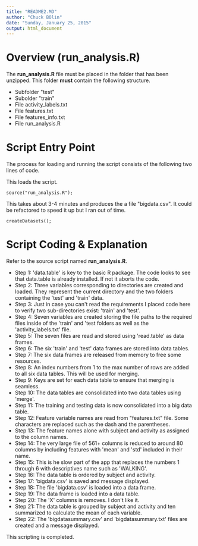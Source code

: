 ```yaml
---
title: "README2.MD"
author: "Chuck BOlin"
date: "Sunday, January 25, 2015"
output: html_document
---
```

Overview (run_analysis.R)
===

The **run_analysis.R** file must be placed in the folder that has been unzipped. This folder **must** contain the following structure.

-  Subfolder   "test"
-  Subolder  	"train"
-  File			activity_labels.txt
-  File			features.txt
-  File			features_info.txt
-  File			run_analysis.R


Script Entry Point
====

The process for loading and running the script consists of the following two lines of code.

This loads the script.
```
source("run_analysis.R");
```

This takes about 3-4 minutes and produces the a file "bigdata.csv". It could be refactored to speed it up but I ran out of time.
```
createDatasets();
```

Script Coding & Explanation
====

Refer to the source script named **run_analysis.R**.

* Step 1: 'data.table' is key to the basic R package. The code looks to see that data.table is already installed. If not it aborts the code.
* Step 2: Three variables corresponding to directories are created and loaded. They represent the current directory and the two folders containing the 'test' and 'train' data.
* Step 3: Just in case you can't read the requirements I placed code here to verify two sub-directories exist: 'train' and 'test'.
* Step 4: Seven variables are created storing the file paths to the required files inside of the 'train' and 'test folders as well as the 'activity_labels.txt' file.
* Step 5: The seven files are read and stored using 'read.table' as data frames.
* Step 6: The six 'train' and 'test' data frames are stored into data tables.
* Step 7: The six data frames are released from memory to free some resources.
* Step 8: An index numbers from 1 to the max number of rows are added to all six data tables. This will be used for merging.
* Step 9: Keys are set for each data table to ensure that merging is seamless.
* Step 10: The data tables are consolidated into two data tables using 'merge'.
* Step 11: The training and testing data is now consolidated into a big data table.
* Step 12: Feature variable names are read from "features.txt" file. Some characters are replaced such as the dash and the parentheses.
* Step 13: The feature names alone with subject and activity as assigned to the column names.
* Step 14: The very large file of 561+ columns is reduced to around 80 columns by including features with 'mean' and 'std' included in their name.
* Step 15: This is he slow part of the app that replaces the numbers 1 through 6 with descriptives name such as 'WALKING'.
* Step 16: The data table is ordered by subject and activity.
* Step 17: 'bigdata.csv' is saved and message displayed.
* Step 18: The file 'bigdata.csv' is loaded into a data frame.
* Step 19: The data frame is loaded into a data table.
* Step 20: The 'X' columns is removes. I don't like it.
* Step 21: The data table is grouped by subject and activity and ten summarized to calculate the mean of each variable.
* Step 22: The 'bigdatasummary.csv' and 'bigdatasummary.txt' files are created and a message displayed.

This scripting is completed.





  
  